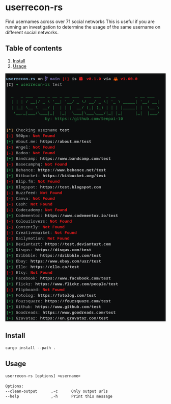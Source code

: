 # userrecon-rs

Find usernames across over 71 social networks This is useful if you are running an investigation to determine the usage of the same username on different social networks.

## Table of contents

1. [Install](#install)
2. [Usage](#usage)

![ur](assets/userrecon-rs.png)

## Install

```
cargo install --path .
```

## Usage

```shell
userrecon-rs [options] <username>

Options:
--clean-output      ,-c      Only output urls
--help              ,-h      Print this message
```
